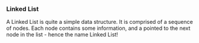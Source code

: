 ### Linked List
A Linked List is quite a simple data structure. It is comprised of a sequence of
nodes. Each node contains some information, and a pointed to the next node in
the list - hence the name Linked List!
